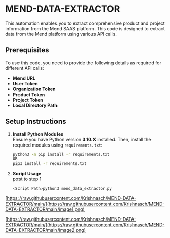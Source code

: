 # MEND-DATA-EXTRACTOR
This automation enables you to extract comprehensive product and project information from the Mend SAAS platform.
This code is designed to extract data from the Mend platform using various API calls.

## Prerequisites

To use this code, you need to provide the following details as required for different API calls:

- **Mend URL**  
- **User Token**  
- **Organization Token**  
- **Product Token**  
- **Project Token**  
- **Local Directory Path**  

## Setup Instructions

1. **Install Python Modules**  
   Ensure you have Python version **3.10.X** installed. Then, install the required modules using `requirements.txt`:

   ```bash
   python3 -m pip install -r requirements.txt
   OR
   pip3 install -r requirements.txt
2. **Script Usage**  
post to step 1
   ```bash
   <Script Path>python3 mend_data_extractor.py
   ```
[https://raw.githubusercontent.com/Krishnasch/MEND-DATA-EXTRACTOR/main/](https://raw.githubusercontent.com/Krishnasch/MEND-DATA-EXTRACTOR/main/image1.png)

[https://raw.githubusercontent.com/Krishnasch/MEND-DATA-EXTRACTOR/main/](https://raw.githubusercontent.com/Krishnasch/MEND-DATA-EXTRACTOR/main/image2.png)
